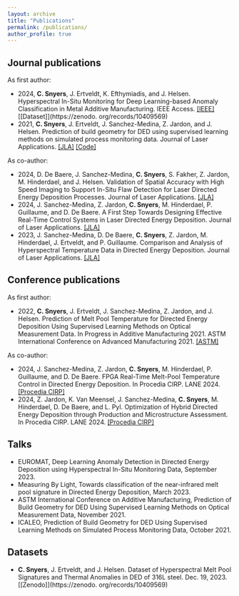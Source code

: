 ```yaml
---
layout: archive
title: "Publications"
permalink: /publications/
author_profile: true
---
```

## Journal publications
As first author:
* 2024, **C. Snyers**, J. Ertveldt, K. Efthymiadis, and J. Helsen. Hyperspectral In-Situ Monitoring for Deep Learning-based Anomaly Classification in Metal Additive Manufacturing. IEEE Access. [[IEEE]](https://doi.org/10.1109/ACCESS.2024.3507370) [[Dataset]](https://zenodo.
org/records/10409569)
* 2021, **C. Snyers**, J. Ertveldt, J. Sanchez-Medina, Z. Jardon, and J. Helsen. Prediction of build geometry for DED using supervised learning methods on simulated process monitoring data. Journal of Laser Applications. [[JLA]](https://doi.org/10.2351/7.0000526) [[Code]](https://github.com/chsny/mosaic-temp)

As co-author:
* 2024, D. De Baere, J. Sanchez-Medina, **C. Snyers**, S. Fakher, Z. Jardon, M. Hinderdael, and J. Helsen. Validation of Spatial Accuracy with High Speed Imaging to Support In-Situ Flaw Detection for Laser Directed Energy Deposition Processes. Journal of Laser Applications. [[JLA]](https://doi.org/10.2351/7.0001644)
* 2024, J. Sanchez-Medina, Z. Jardon, **C. Snyers**, M. Hinderdael, P. Guillaume, and D. De Baere. A First Step Towards Designing Effective Real-Time Control Systems in Laser Directed Energy Deposition. Journal of Laser Applications. [[JLA]](https://doi.org/10.2351/7.0001571)
* 2023, J. Sanchez-Medina, D. De Baere, **C. Snyers**, Z. Jardon, M. Hinderdael, J. Ertveldt, and P. Guillaume. Comparison and Analysis of Hyperspectral Temperature Data in Directed Energy Deposition. Journal of Laser Applications. [[JLA]](https://doi.org/10.2351/7.0001074)

## Conference publications
As first author:
* 2022, **C. Snyers**, J. Ertveldt, J. Sanchez-Medina, Z. Jardon, and J. Helsen. Prediction of Melt Pool Temperature for Directed Energy Deposition Using Supervised Learning Methods on Optical Measurement Data. In Progress in Additive Manufacturing 2021. ASTM International Conference on Advanced Manufacturing 2021. [[ASTM]](https://doi.org/10.1520/STP164420210133)

As co-author:
* 2024, J. Sanchez-Medina, Z. Jardon, **C. Snyers**, M. Hinderdael, P. Guillaume,
and D. De Baere. FPGA Real-Time Melt-Pool Temperature Control in Directed
Energy Deposition. In Procedia CIRP. LANE 2024. [[Procedia CIRP]](https://doi.org/10.1016/j.procir.2024.08.126)
* 2024, Z. Jardon, K. Van Meensel, J. Sanchez-Medina, **C. Snyers**, M. Hinderdael, D. De Baere, and L. Pyl. Optimization of Hybrid Directed Energy Deposition through Production and Microstructure Assessment. In Procedia CIRP. LANE 2024. [[Procedia CIRP]](https://doi.org/10.1016/j.procir.2024.08.127)

## Talks
* EUROMAT, Deep Learning Anomaly Detection in Directed Energy Deposition using Hyperspectral In-Situ Monitoring Data, September 2023.
* Measuring By Light, Towards classification of the near-infrared melt pool signature in Directed Energy Deposition, March 2023.
* ASTM International Conference on Additive Manufacturing, Prediction of Build Geometry for DED Using Supervised Learning Methods on Optical Measurement Data, November 2021.
* ICALEO, Prediction of Build Geometry for DED Using Supervised Learning Methods on Simulated Process Monitoring Data, October 2021.

## Datasets
* **C. Snyers**, J. Ertveldt, and J. Helsen. Dataset of Hyperspectral Melt Pool Signatures and Thermal Anomalies in DED of 316L steel. Dec. 19, 2023. [[Zenodo]](https://zenodo.
org/records/10409569)
